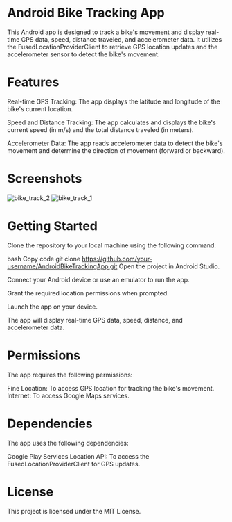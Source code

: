 # Android Bike Tracking App

This Android app is designed to track a bike's movement and display real-time GPS data, speed, distance traveled, and accelerometer data. It utilizes the FusedLocationProviderClient to retrieve GPS location updates and the accelerometer sensor to detect the bike's movement.

# Features
Real-time GPS Tracking: The app displays the latitude and longitude of the bike's current location.

Speed and Distance Tracking: The app calculates and displays the bike's current speed (in m/s) and the total distance traveled (in meters).

Accelerometer Data: The app reads accelerometer data to detect the bike's movement and determine the direction of movement (forward or backward).

# Screenshots

![bike_track_2](https://github.com/hardikbahri/Android-Bike-Tracking-App/assets/79997594/e1e70e6d-4dcd-4ed1-9cd9-2cb560bf452c)
![bike_track_1](https://github.com/hardikbahri/Android-Bike-Tracking-App/assets/79997594/4227c5f9-3dd6-4e58-94c7-0a50f7124782)

# Getting Started
Clone the repository to your local machine using the following command:

bash
Copy code
git clone https://github.com/your-username/AndroidBikeTrackingApp.git
Open the project in Android Studio.

Connect your Android device or use an emulator to run the app.

Grant the required location permissions when prompted.

Launch the app on your device.

The app will display real-time GPS data, speed, distance, and accelerometer data.

# Permissions
The app requires the following permissions:

Fine Location: To access GPS location for tracking the bike's movement.
Internet: To access Google Maps services.
# Dependencies
The app uses the following dependencies:

Google Play Services Location API: To access the FusedLocationProviderClient for GPS updates.



# License
This project is licensed under the MIT License.



